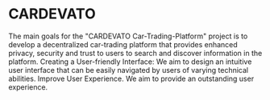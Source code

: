 # CARDEVATO
The main goals for the "CARDEVATO Car-Trading-Platform" project is to develop a decentralized car-trading platform that provides enhanced privacy, security and trust to users to search and discover information in the platform. Creating a User-friendly Interface: We aim to design an intuitive user interface that can be easily navigated by users of varying technical abilities.
Improve User Experience. We aim to provide an outstanding user experience.
